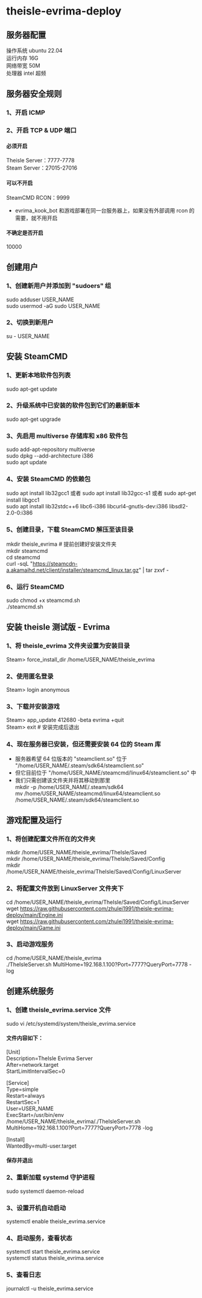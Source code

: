 # theisle-evrima-deploy

## 服务器配置
操作系统 ubuntu 22.04  
运行内存 16G  
网络带宽 50M  
处理器   intel 超频  

## 服务器安全规则
### 1、开启 ICMP
### 2、开启 TCP & UDP 端口
#### 必须开启
Theisle Server：7777-7778  
Steam Server：27015-27016  

#### 可以不开启
SteamCMD RCON：9999  
- evrima_kook_bot 和游戏部署在同一台服务器上，如果没有外部调用 rcon 的需要，就不用开启  

#### 不确定是否开启
10000  

## 创建用户

### 1、创建新用户并添加到 "sudoers" 组
sudo adduser USER_NAME  
sudo usermod -aG sudo USER_NAME  

### 2、切换到新用户
su - USER_NAME  

## 安装 SteamCMD
### 1、更新本地软件包列表
sudo apt-get update  

### 2、升级系统中已安装的软件包到它们的最新版本
sudo apt-get upgrade  

### 3、先启用 multiverse 存储库和 x86 软件包
sudo add-apt-repository multiverse  
sudo dpkg --add-architecture i386  
sudo apt update  

### 4、安装 SteamCMD 的依赖包
sudo apt install lib32gcc1  或者  sudo apt install lib32gcc-s1  或者  sudo apt-get install libgcc1   
sudo apt install lib32stdc++6 libc6-i386 libcurl4-gnutls-dev:i386 libsdl2-2.0-0:i386  

### 5、创建目录，下载 SteamCMD 解压至该目录
mkdir theisle_evrima  # 提前创建好安装文件夹  
mkdir steamcmd  
cd steamcmd  
curl -sqL "https://steamcdn-a.akamaihd.net/client/installer/steamcmd_linux.tar.gz" | tar zxvf -  

### 6、运行 ​​SteamCMD
sudo chmod +x steamcmd.sh  
./steamcmd.sh  

## 安装 theisle 测试版 - Evrima

### 1、将 theisle_evrima 文件夹设置为安装目录
Steam> force_install_dir /home/USER_NAME/theisle_evrima  

### 2、使用匿名登录
Steam> login anonymous  

### 3、下载并安装游戏
Steam> app_update 412680 -beta evrima +quit  
Steam> exit  # 安装完成后退出  

### 4、现在服务器已安装，但还需要安装 64 位的 Steam 库
- 服务器希望 64 位版本的 "steamclient.so" 位于 "/home/USER_NAME/.steam/sdk64/steamclient.so"  
- 但它目前位于 "/home/USER_NAME/steamcmd/linux64/steamclient.so" 中  
- 我们只需创建该文件夹并将其移动到那里  
mkdir -p /home/USER_NAME/.steam/sdk64  
mv /home/USER_NAME/steamcmd/linux64/steamclient.so /home/USER_NAME/.steam/sdk64/steamclient.so

## 游戏配置及运行

### 1、将创建配置文件所在的文件夹
mkdir /home/USER_NAME/theisle_evrima/TheIsle/Saved  
mkdir /home/USER_NAME/theisle_evrima/TheIsle/Saved/Config  
mkdir /home/USER_NAME/theisle_evrima/TheIsle/Saved/Config/LinuxServer  

### 2、将配置文件放到 LinuxServer 文件夹下
cd /home/USER_NAME/theisle_evrima/TheIsle/Saved/Config/LinuxServer  
wget https://raw.githubusercontent.com/zhulei1991/theisle-evrima-deploy/main/Engine.ini  
wget https://raw.githubusercontent.com/zhulei1991/theisle-evrima-deploy/main/Game.ini  

### 3、启动游戏服务
cd /home/USER_NAME/theisle_evrima  
./TheIsleServer.sh MultiHome=192.168.1.100?Port=7777?QueryPort=7778 -log  

## 创建系统服务

### 1、创建 theisle_evrima.service 文件
sudo vi /etc/systemd/system/theisle_evrima.service

#### 文件内容如下：
  
[Unit]  
Description=TheIsle Evrima Server  
After=network.target  
StartLimitIntervalSec=0  
  
[Service]  
Type=simple  
Restart=always  
RestartSec=1  
User=USER_NAME  
ExecStart=/usr/bin/env /home/USER_NAME/theisle_evrima/./TheIsleServer.sh MultiHome=192.168.1.100?Port=7777?QueryPort=7778 -log
  
[Install]  
WantedBy=multi-user.target  

#### 保存并退出

### 2、重新加载 systemd 守护进程
sudo systemctl daemon-reload  

### 3、设置开机自动启动
systemctl enable theisle_evrima.service  

### 4、启动服务，查看状态
systemctl start theisle_evrima.service  
systemctl status theisle_evrima.service  

### 5、查看日志  
journalctl -u theisle_evrima.service  





